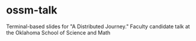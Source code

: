 # ossm-talk
Terminal-based slides for "A Distributed Journey." Faculty candidate talk at the Oklahoma School of Science and Math

